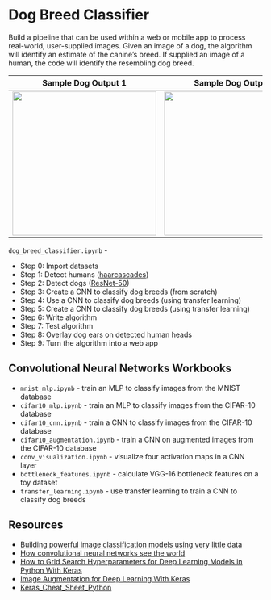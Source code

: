 # Dog Breed Classifier

Build a pipeline that can be used within a web or mobile app to process real-world, user-supplied images. Given an image of a dog, the algorithm will identify an estimate of the canine’s breed. If supplied an image of a human, the code will identify the resembling dog breed.  

Sample Dog Output 1        |Sample Dog Output 2        |Sample Human Output                    
:-------------------------:|:-------------------------:|:-------------------------:
<img src="https://github.com/LuLi0077/AI/blob/master/Dog_Breed_Classifier/images/sample_dog_output.png" width="285" height="285">  |  <img src="https://github.com/LuLi0077/AI/blob/master/Dog_Breed_Classifier/images/sample_dog_output2.png" width="285" height="285">  |  <img src="https://github.com/LuLi0077/AI/blob/master/Dog_Breed_Classifier/images/sample_human_output.png" width="285" height="285">  


`dog_breed_classifier.ipynb` - 

* Step 0: Import datasets
* Step 1: Detect humans ([haarcascades](https://github.com/opencv/opencv/tree/master/data/haarcascades))
* Step 2: Detect dogs ([ResNet-50](http://ethereon.github.io/netscope/#/gist/db945b393d40bfa26006))
* Step 3: Create a CNN to classify dog breeds (from scratch)
* Step 4: Use a CNN to classify dog breeds (using transfer learning)
* Step 5: Create a CNN to classify dog breeds (using transfer learning)
* Step 6: Write algorithm
* Step 7: Test algorithm
* Step 8: Overlay dog ears on detected human heads
* Step 9: Turn the algorithm into a web app


## Convolutional Neural Networks Workbooks

* `mnist_mlp.ipynb` - train an MLP to classify images from the MNIST database
* `cifar10_mlp.ipynb` - train an MLP to classify images from the CIFAR-10 database
* `cifar10_cnn.ipynb` - train a CNN to classify images from the CIFAR-10 database
* `cifar10_augmentation.ipynb` - train a CNN on augmented images from the CIFAR-10 database
* `conv_visualization.ipynb` - visualize four activation maps in a CNN layer
* `bottleneck_features.ipynb` - calculate VGG-16 bottleneck features on a toy dataset
* `transfer_learning.ipynb` - use transfer learning to train a CNN to classify dog breeds


## Resources

* [Building powerful image classification models using very little data](https://blog.keras.io/building-powerful-image-classification-models-using-very-little-data.html)
* [How convolutional neural networks see the world](https://blog.keras.io/how-convolutional-neural-networks-see-the-world.html)
* [How to Grid Search Hyperparameters for Deep Learning Models in Python With Keras](http://machinelearningmastery.com/grid-search-hyperparameters-deep-learning-models-python-keras/)
* [Image Augmentation for Deep Learning With Keras](http://machinelearningmastery.com/image-augmentation-deep-learning-keras/)
* [Keras_Cheat_Sheet_Python](https://s3.amazonaws.com/assets.datacamp.com/blog_assets/Keras_Cheat_Sheet_Python.pdf)
